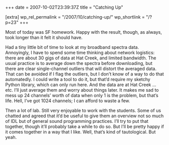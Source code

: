 +++
date = 2007-10-02T23:39:37Z
title = "Catching Up"

[extra]
wp_rel_permalink = "/2007/10/catching-up/"
wp_shortlink = "/?p=23"
+++

Most of today was SF homework. Happy with the result, though, as always, took
longer than it felt it should have.

Had a tiny little bit of time to look at my broadband spectra data.
Annoyingly, I have to spend some time thinking about network logistics: there
are about 30 gigs of data at Hat Creek, and limited bandwidth. The usual
practice is to average down the spectra before downloading, but there are
clear single-channel outliers that will distort the averaged data. That can be
avoided if I flag the outliers, but I don’t know of a way to do that
automatedly. I could write a tool to do it, but that’d require my sketchy
Python library, which can only run here. And the data are at Hat Creek … etc.
I’ll just average them and worry about things later. It makes me sad to mess
up 24 channels’ worth of data when only 1 is the problem, but that’s life.
Hell, I’ve got 1024 channels; I can afford to waste a few.

Then a lot of lab. Still very enjoyable to work with the students. Some of us
chatted and agreed that it’d be useful to give them an overview not so much of
IDL but of general sound programming practices. I’ll try to put that together,
though it’ll probably take a while to do so. But I’ll be pretty happy if it
comes together in a way that I like. Well, that’s kind of tautological. But
yeah.
